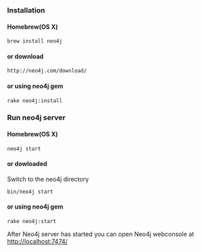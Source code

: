 ### Installation

#### Homebrew(OS X)
    brew install neo4j
    
#### or download
    http://neo4j.com/download/
    
#### or using neo4j gem
    rake neo4j:install
    
### Run neo4j server

#### Homebrew(OS X)
    neo4j start
    
#### or dowloaded
Switch to the neo4j directory

    bin/neo4j start

#### or using neo4j gem
    rake neo4j:start

After Neo4j server has started you can open Neo4j webconsole at [http://localhost:7474/](http://localhost:7474/)